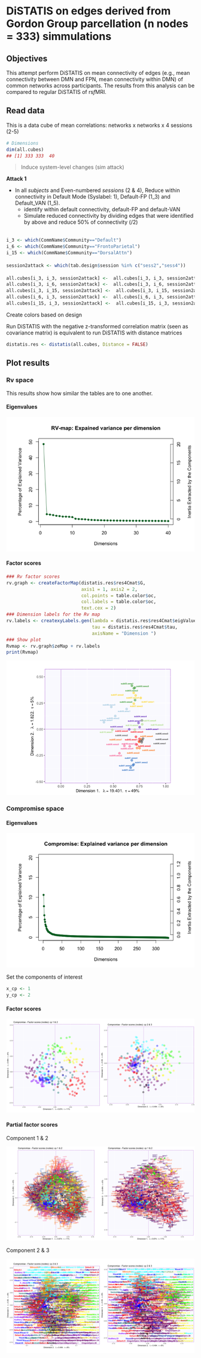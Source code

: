 DiSTATIS on edges derived from Gordon Group parcellation (n nodes = 333)
simmulations
================

## Objectives

This attempt perform DiSTATIS on mean connectivity of edges (e.g., mean
connectivity between DMN and FPN, mean connectivity within DMN) of
common networks across participants. The results from this analysis can
be compared to regular DiSTATIS of rs*f*MRI.

## Read data

This is a data cube of mean correlations: networks x networks x 4
sessions (2-5)

``` r
# Dimensions
dim(all.cubes)
## [1] 333 333  40
```

> Induce system-level changes (sim attack)

**Attack 1**

  - In all *subjects* and Even-numbered *sessions* (2 & 4), Reduce
    within connectivity in Default Mode (Syslabel: 1), Default-FP (1\_3)
    and Default\_VAN (1\_5).
      - identify within default connectivity, default-FP and default-VAN
      - Simulate reduced connectivity by dividing edges that were
        identified by above and reduce 50% of connectivity (/2)

<!-- end list -->

``` r

i_3 <- which(CommName$Community=="Default")
i_6 <- which(CommName$Community=="FrontoParietal")
i_15 <- which(CommName$Community=="DorsalAttn")

session2attack <- which(tab.design$session %in% c("sess2","sess4"))

all.cubes[i_3, i_3, session2attack] <-  all.cubes[i_3, i_3, session2attack]/2
all.cubes[i_3, i_6, session2attack] <-  all.cubes[i_3, i_6, session2attack]/2
all.cubes[i_3, i_15, session2attack] <-  all.cubes[i_3, i_15, session2attack]/2
all.cubes[i_6, i_3, session2attack] <-  all.cubes[i_6, i_3, session2attack]/2
all.cubes[i_15, i_3, session2attack] <-  all.cubes[i_15, i_3, session2attack]/2
```

Create colors based on design

Run DiSTATIS with the negative z-transformed correlation matrix (seen as
covariance matrix) is equivalent to run DiSTATIS with distance matrices

``` r
distatis.res <- distatis(all.cubes, Distance = FALSE)
```

## Plot results

### Rv space

This results show how similar the tables are to one another.

#### Eigenvalues

![](simattack_GordonParcel_DisTATIS_files/figure-gfm/Rv.scree-1.png)<!-- -->

#### Factor scores

``` r
### Rv factor scores
rv.graph <- createFactorMap(distatis.res$res4Cmat$G,
                            axis1 = 1, axis2 = 2,
                            col.points = table.color$oc,
                            col.labels = table.color$oc,
                            text.cex = 2)
### Dimension labels for the Rv map
rv.labels <- createxyLabels.gen(lambda = distatis.res$res4Cmat$eigValues,
                                tau = distatis.res$res4Cmat$tau,
                                axisName = "Dimension ")
### Show plot
Rvmap <- rv.graph$zeMap + rv.labels
print(Rvmap)
```

![](simattack_GordonParcel_DisTATIS_files/figure-gfm/Rv.f-1.png)<!-- -->

### Compromise space

#### Eigenvalues

![](simattack_GordonParcel_DisTATIS_files/figure-gfm/scree-1.png)<!-- -->

Set the components of interest

``` r
x_cp <- 1
y_cp <- 2
```

#### Factor scores

![](simattack_GordonParcel_DisTATIS_files/figure-gfm/plot_fig_f-1.png)<!-- -->

#### Partial factor scores

Component 1 & 2

![](simattack_GordonParcel_DisTATIS_files/figure-gfm/plot_fig_pF-1.png)<!-- -->

Component 2 & 3

![](simattack_GordonParcel_DisTATIS_files/figure-gfm/plot_fig_pF_cp3-1.png)<!-- -->
